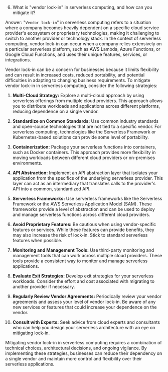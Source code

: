 6. What is "vendor lock-in" in serverless computing, and how can you mitigate it?

Answer: "`Vendor lock-in`" in serverless computing refers to a situation where a company becomes heavily dependent on a specific cloud service provider's ecosystem or proprietary technologies, making it challenging to switch to another provider or technology stack. In the context of serverless computing, vendor lock-in can occur when a company relies extensively on a particular serverless platform, such as AWS Lambda, Azure Functions, or Google Cloud Functions, and uses their unique features, services, or integrations.

Vendor lock-in can be a concern for businesses because it limits flexibility and can result in increased costs, reduced portability, and potential difficulties in adapting to changing business requirements. To mitigate vendor lock-in in serverless computing, consider the following strategies:

1. **Multi-Cloud Strategy:** Explore a multi-cloud approach by using serverless offerings from multiple cloud providers. This approach allows you to distribute workloads and applications across different platforms, reducing dependence on a single vendor.

2. **Standardize on Common Standards:** Use common industry standards and open-source technologies that are not tied to a specific vendor. For serverless computing, technologies like the Serverless Framework or Kubernetes-based solutions can provide some level of portability.

3. **Containerization:** Package your serverless functions into containers, such as Docker containers. This approach provides more flexibility in moving workloads between different cloud providers or on-premises environments.

4. **API Abstraction:** Implement an API abstraction layer that isolates your application from the specifics of the underlying serverless provider. This layer can act as an intermediary that translates calls to the provider's API into a common, standardized API.

5. **Serverless Frameworks:** Use serverless frameworks like the Serverless Framework or the AWS Serverless Application Model (SAM). These frameworks provide a level of abstraction and can be used to deploy and manage serverless functions across different cloud providers.

6. **Avoid Proprietary Features:** Be cautious when using vendor-specific features or services. While these features can provide benefits, they may also increase the risk of lock-in. Stick to standard serverless features when possible.

7. **Monitoring and Management Tools:** Use third-party monitoring and management tools that can work across multiple cloud providers. These tools provide a consistent way to monitor and manage serverless applications.

8. **Evaluate Exit Strategies:** Develop exit strategies for your serverless workloads. Consider the effort and cost associated with migrating to another provider if necessary.

9. **Regularly Review Vendor Agreements:** Periodically review your vendor agreements and assess your level of vendor lock-in. Be aware of any new services or features that could increase your dependence on the vendor.

10. **Consult with Experts:** Seek advice from cloud experts and consultants who can help you design your serverless architecture with an eye on mitigating lock-in.

Mitigating vendor lock-in in serverless computing requires a combination of technical choices, architectural decisions, and ongoing vigilance. By implementing these strategies, businesses can reduce their dependency on a single vendor and maintain more control and flexibility over their serverless applications.